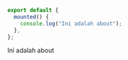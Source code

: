 ```js script
export default {
  mounted() {
    console.log("Ini adalah about");
  },
};
```

Ini adalah about
